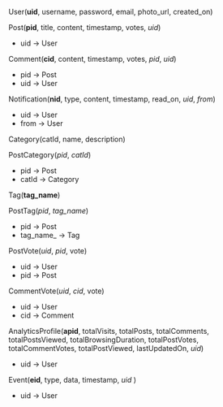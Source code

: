 User(**uid**, username, password, email, photo_url, created_on)

Post(**pid**, title, content, timestamp, votes, *uid*)
* uid -\> User

Comment(**cid**, content, timestamp, votes, *pid*, *uid*)
* pid -\> Post
* uid -\> User

Notification(**nid**, type, content, timestamp, read_on, *uid*, *from*)
* uid -\> User
* from -\> User


Category(catId, name, description)

PostCategory(*pid*, *catId*)
* pid -\> Post
* catId -\> Category

Tag(**tag_name**)

PostTag(*pid*, *tag_name*)
* pid -\> Post
* tag_name_ -\> Tag

PostVote(*uid*, *pid*, vote)
* uid -\> User
* pid -\> Post

CommentVote(*uid*, *cid*, vote)
* uid -\> User
* cid -\> Comment


AnalyticsProfile(**apid**, totalVisits, totalPosts, totalComments, totalPostsViewed, totalBrowsingDuration, totalPostVotes, totalCommentVotes, totalPostViewed, lastUpdatedOn, *uid*)
* uid -\> User

Event(**eid**, type, data, timestamp, *uid* )
* uid -\> User
